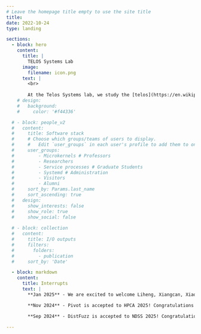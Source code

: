 ```yaml
---
# Leave the homepage title empty to use the site title
title:
date: 2022-10-24
type: landing

sections:
  - block: hero
    content:
      title: |
        TELOS Systems Lab
      image:
        filename: icon.png
      text: |
        <br>
        
        At the Telos Systems lab, we study the [telos](https://en.wikipedia.org/wiki/Telos) of computer systems. Our goal is to produce **T**op-notch, **E**verlasting, and **L**uminous research in **O**perating **S**ystems.
    # design:
    #   background:
    #     color: '#f44336'

  # - block: people_v2
  #   content:
  #     title: Software stack
  #     # Choose which groups/teams of users to display.
  #     #   Edit `user_groups` in each user's profile to add them to one or more of these groups.
  #     user_groups:
  #         - Microkernels # Professors
  #         - Researchers
  #         - Service processes # Graduate Students
  #         - Systemd # Administration
  #         - Visitors
  #         - Alumni
  #     sort_by: Params.last_name
  #     sort_ascending: true
  #   design:
  #     show_interests: false
  #     show_role: true
  #     show_social: false
  
  # - block: collection
  #   content:
  #     title: I/O outputs
  #     filters:
  #       folders:
  #         - publication
  #     sort_by: 'Date'

  - block: markdown
    content:
      title: Interrupts
      text: |
        **Jan 2025** - We are excited to welcome Liheng, Xiangcan, Xiaohe, Yonghao and Zhongwang to the TELOS Systems Lab as new PhD students!

        **Nov 2024** - Pivot is accepted to HPCA 2025! Congratulations to Liren and all!

        **Sep 2024** - DistFuzz is accepted to NDSS 2025! Congratulations to Yonghao and all!

---
```

